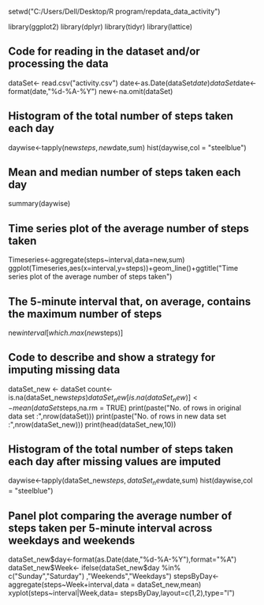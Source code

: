 setwd("C:/Users/Dell/Desktop/R program/repdata_data_activity")

library(ggplot2)
library(dplyr)
library(tidyr)
library(lattice)

## Code for reading in the dataset and/or processing the data

dataSet<- read.csv("activity.csv")
date<-as.Date(dataSet$date)
dataSet$date<-format(date,"%d-%A-%Y")
new<-na.omit(dataSet)

## Histogram of the total number of steps taken each day

daywise<-tapply(new$steps,new$date,sum)
hist(daywise,col = "steelblue")

## Mean and median number of steps taken each day

summary(daywise)

## Time series plot of the average number of steps taken

Timeseries<-aggregate(steps~interval,data=new,sum)
ggplot(Timeseries,aes(x=interval,y=steps))+geom_line()+ggtitle("Time series plot of the average number of steps taken")

## The 5-minute interval that, on average, contains the maximum number of steps

new$interval[which.max(new$steps)]

## Code to describe and show a strategy for imputing missing data
dataSet_new <- dataSet
count<-is.na(dataSet_new$steps) %>% sum()
dataSet_new[is.na(dataSet_new)]<- mean(dataSet$steps,na.rm = TRUE)
print(paste("No. of rows in original data set :",nrow(dataSet)))
print(paste("No. of rows in new data set :",nrow(dataSet_new)))
print(head(dataSet_new,10))

## Histogram of the total number of steps taken each day after missing values are imputed

daywise<-tapply(dataSet_new$steps,dataSet_new$date,sum)
hist(daywise,col = "steelblue")

## Panel plot comparing the average number of steps taken per 5-minute interval across weekdays and weekends

dataSet_new$day<-format(as.Date(date,"%d-%A-%Y"),format="%A")
dataSet_new$Week<- ifelse(dataSet_new$day %in% c("Sunday","Saturday") ,"Weekends","Weekdays")
stepsByDay<-aggregate(steps~Week+interval,data = dataSet_new,mean)
xyplot(steps~interval|Week,data= stepsByDay,layout=c(1,2),type="l")


